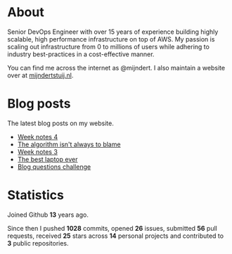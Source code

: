 # About

Senior DevOps Engineer with over 15 years of experience building highly scalable, high performance infrastructure on top of AWS. My passion is scaling out infrastructure from 0 to millions of users while adhering to industry best-practices in a cost-effective manner.

You can find me across the internet as @mijndert. I also maintain a website over at [mijndertstuij.nl](https://mijndertstuij.nl/).

# Blog posts

The latest blog posts on my website.

<!-- BLOGPOSTS:START -->
- [Week notes 4](https://mijndertstuij.nl/posts/week-notes-4/)
- [The algorithm isn't always to blame](https://mijndertstuij.nl/posts/the-algorithm-not-always-to-blame/)
- [Week notes 3](https://mijndertstuij.nl/posts/week-notes-3/)
- [The best laptop ever](https://mijndertstuij.nl/posts/the-best-laptop-ever/)
- [Blog questions challenge](https://mijndertstuij.nl/posts/blog-questions-challenge/)
<!-- BLOGPOSTS:END -->

# Statistics

Joined Github **13** years ago.

Since then I pushed **1028** commits, opened **26** issues, submitted **56** pull requests, received **25** stars across **14** personal projects and contributed to **3** public repositories.
